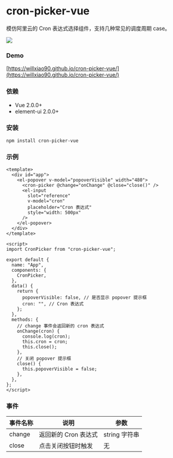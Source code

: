 # cron-picker-vue

模仿阿里云的 Cron 表达式选择组件，支持几种常见的调度周期 case。

![](https://willxiao90.github.io/cron-picker-vue/snapshot2.png)

### Demo

[https://willxiao90.github.io/cron-picker-vue/](https://willxiao90.github.io/cron-picker-vue/)

### 依赖

- Vue 2.0.0+
- element-ui 2.0.0+

### 安装

```
npm install cron-picker-vue
```

### 示例

```vue
<template>
  <div id="app">
    <el-popover v-model="popoverVisible" width="480">
      <cron-picker @change="onChange" @close="close()" />
      <el-input
        slot="reference"
        v-model="cron"
        placeholder="Cron 表达式"
        style="width: 500px"
      />
    </el-popover>
  </div>
</template>

<script>
import CronPicker from "cron-picker-vue";

export default {
  name: "App",
  components: {
    CronPicker,
  },
  data() {
    return {
      popoverVisible: false, // 是否显示 popover 提示框
      cron: "", // Cron 表达式
    };
  },
  methods: {
    // change 事件会返回新的 cron 表达式
    onChange(cron) {
      console.log(cron);
      this.cron = cron;
      this.close();
    },
    // 关闭 popover 提示框
    close() {
      this.popoverVisible = false;
    },
  },
};
</script>
```

### 事件

| 事件名称 | 说明                 | 参数          |
| -------- | -------------------- | ------------- |
| change   | 返回新的 Cron 表达式 | string 字符串 |
| close    | 点击关闭按钮时触发   | 无            |
